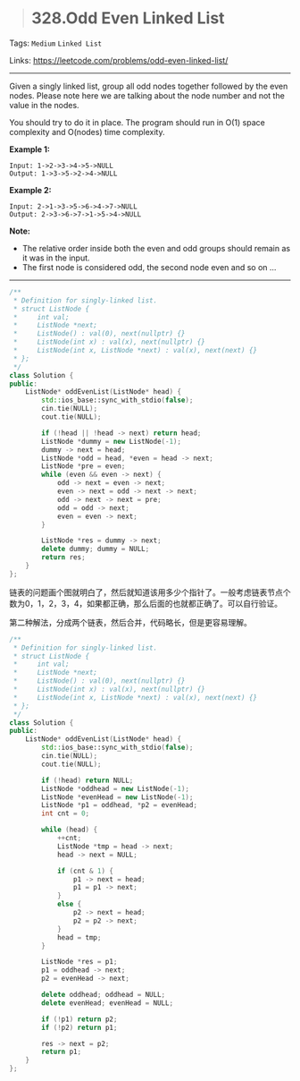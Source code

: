 > # 328.Odd Even Linked List

Tags: `Medium` `Linked List`

Links: https://leetcode.com/problems/odd-even-linked-list/

-----

Given a singly linked list, group all odd nodes together followed by the even nodes. Please note here we are talking about the node number and not the value in the nodes.

You should try to do it in place. The program should run in O(1) space complexity and O(nodes) time complexity.

**Example 1:**

```
Input: 1->2->3->4->5->NULL
Output: 1->3->5->2->4->NULL
```

**Example 2:**

```
Input: 2->1->3->5->6->4->7->NULL
Output: 2->3->6->7->1->5->4->NULL
```

**Note:**

- The relative order inside both the even and odd groups should remain as it was in the input.
- The first node is considered odd, the second node even and so on ...

------

```c++
/**
 * Definition for singly-linked list.
 * struct ListNode {
 *     int val;
 *     ListNode *next;
 *     ListNode() : val(0), next(nullptr) {}
 *     ListNode(int x) : val(x), next(nullptr) {}
 *     ListNode(int x, ListNode *next) : val(x), next(next) {}
 * };
 */
class Solution {
public:
    ListNode* oddEvenList(ListNode* head) {
        std::ios_base::sync_with_stdio(false);
		cin.tie(NULL);
		cout.tie(NULL);

		if (!head || !head -> next) return head;
		ListNode *dummy = new ListNode(-1);
		dummy -> next = head;
		ListNode *odd = head, *even = head -> next;
		ListNode *pre = even;
		while (even && even -> next) {
			odd -> next = even -> next;
			even -> next = odd -> next -> next;
			odd -> next -> next = pre;	
			odd = odd -> next;
			even = even -> next;
		}

		ListNode *res = dummy -> next;
		delete dummy; dummy = NULL;
		return res;
    }
};
```

链表的问题画个图就明白了，然后就知道该用多少个指针了。一般考虑链表节点个数为0，1，2，3，4，如果都正确，那么后面的也就都正确了。可以自行验证。

第二种解法，分成两个链表，然后合并，代码略长，但是更容易理解。

```c++
/**
 * Definition for singly-linked list.
 * struct ListNode {
 *     int val;
 *     ListNode *next;
 *     ListNode() : val(0), next(nullptr) {}
 *     ListNode(int x) : val(x), next(nullptr) {}
 *     ListNode(int x, ListNode *next) : val(x), next(next) {}
 * };
 */
class Solution {
public:
    ListNode* oddEvenList(ListNode* head) {
        std::ios_base::sync_with_stdio(false);
        cin.tie(NULL);
        cout.tie(NULL);

        if (!head) return NULL;
        ListNode *oddhead = new ListNode(-1);
        ListNode *evenHead = new ListNode(-1);
        ListNode *p1 = oddhead, *p2 = evenHead;
        int cnt = 0;

        while (head) {
            ++cnt;
            ListNode *tmp = head -> next;
            head -> next = NULL;

            if (cnt & 1) {
                p1 -> next = head;
                p1 = p1 -> next;
            }
            else {
                p2 -> next = head;
                p2 = p2 -> next;
            }
            head = tmp;
        }

        ListNode *res = p1;
        p1 = oddhead -> next;
        p2 = evenHead -> next;

        delete oddhead; oddhead = NULL;
        delete evenHead; evenHead = NULL;

        if (!p1) return p2;
        if (!p2) return p1;

        res -> next = p2;
        return p1;
    }
};
```

